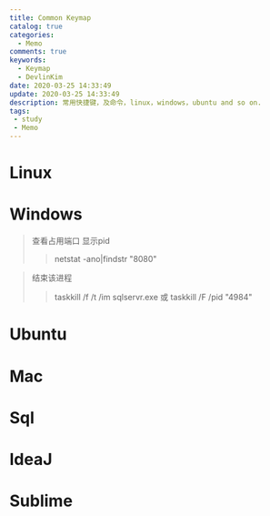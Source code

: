 ```yaml
---
title: Common Keymap
catalog: true
categories:
  - Memo
comments: true
keywords:
  - Keymap
  - DevlinKim
date: 2020-03-25 14:33:49
update: 2020-03-25 14:33:49
description: 常用快捷键，及命令，linux，windows，ubuntu and so on.
tags:
 - study
 - Memo
---
```


# Linux

# Windows

>查看占用端口 显示pid
>> netstat -ano|findstr "8080" 

>结束该进程
>> taskkill /f /t /im sqlservr.exe  或 taskkill /F /pid "4984"

# Ubuntu

# Mac

# Sql

# IdeaJ

# Sublime

